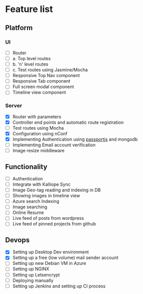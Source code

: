 # Feature list  
## Platform
### UI
- [ ] Router  
- [ ] a. Top level routes  
- [ ] b. 'n' level routes  
- [ ] c. Test routes using Jasmine/Mocha
- [ ] Responsive Top Nav component   
- [ ] Responsive Tab component  
- [ ] Full screen modal component     
- [ ] Timeline view component  

### Server  
- [x] Router with parameters  
- [x] Controller end points and automatic route registration
- [ ] Test routes using Mocha
- [x] Configuration using nConf  
- [x] Implementing Authentication using [passportjs](http://passportjs.org) and mongodb
- [ ] Implementing Email account verification
- [ ] Image resize middleware

## Functionality
- [ ] Authentication  
- [ ] Integrate with Kalliope Sync  
- [ ] Image Geo-tag reading and indexing in DB  
- [ ] Showing images in timeline view  
- [ ] Azure search Indexing
- [ ] Image searching
- [ ] Online Resume
- [ ] Live feed of posts from wordpress
- [ ] Live feed of pinned projects from github

## Devops
- [x] Setting up Desktop Dev environment
- [x] Setting up a free (low volume) mail sender account
- [ ] Setting up new Debian VM in Azure
- [ ] Setting up NGINX
- [ ] Setting up Letsencrypt
- [ ] Deploying manually
- [ ] Setting up Jenkins and setting up CI process
